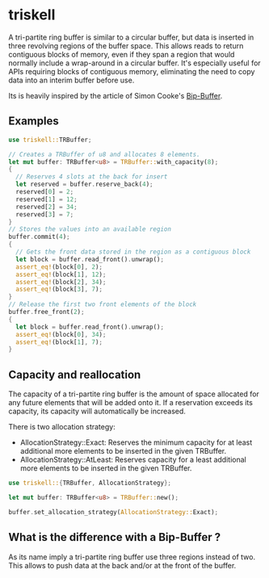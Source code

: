 # triskell
A tri-partite ring buffer is similar to a circular buffer, but data is inserted in three
revolving regions of the buffer space. This allows reads to return contiguous
blocks of memory, even if they span a region that would normally include a
wrap-around in a circular buffer. It's especially useful for APIs requiring
blocks of contiguous memory, eliminating the need to copy data into an interim
buffer before use.

Its is heavily inspired by the article of Simon Cooke's [Bip-Buffer][1].

## Examples
```rust
use triskell::TRBuffer;

// Creates a TRBuffer of u8 and allocates 8 elements.
let mut buffer: TRBuffer<u8> = TRBuffer::with_capacity(8);
{
  // Reserves 4 slots at the back for insert
  let reserved = buffer.reserve_back(4);
  reserved[0] = 2;
  reserved[1] = 12;
  reserved[2] = 34;
  reserved[3] = 7;
}
// Stores the values into an available region
buffer.commit(4);
{
  // Gets the front data stored in the region as a contiguous block
  let block = buffer.read_front().unwrap();
  assert_eq!(block[0], 2);
  assert_eq!(block[1], 12);
  assert_eq!(block[2], 34);
  assert_eq!(block[3], 7);
}
// Release the first two front elements of the block
buffer.free_front(2);
{
  let block = buffer.read_front().unwrap();
  assert_eq!(block[0], 34);
  assert_eq!(block[1], 7);
}
```

## Capacity and reallocation

The capacity of a tri-partite ring buffer is the amount of space allocated for any future elements that will be added
onto it. If a reservation exceeds its capacity, its capacity will automatically be increased.

There is two allocation strategy:
* AllocationStrategy::Exact: Reserves the minimum capacity for at least additional more elements to be inserted in the given TRBuffer.
* AllocationStrategy::AtLeast: Reserves capacity for a least additional more elements to be inserted in the given TRBuffer.

```rust
use triskell::{TRBuffer, AllocationStrategy};

let mut buffer: TRBuffer<u8> = TRBuffer::new();

buffer.set_allocation_strategy(AllocationStrategy::Exact);
```

## What is the difference with a Bip-Buffer ?

As its name imply a tri-partite ring buffer use three regions instead of two. This allows to
push data at the back and/or at the front of the buffer.

[1]: https://www.codeproject.com/articles/3479/the-bip-buffer-the-circular-buffer-with-a-twist
